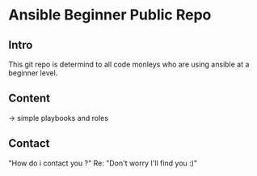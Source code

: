 Ansible Beginner Public Repo
============================

Intro
-----
This git repo is determind to all code monleys who are using ansible at a beginner level. 


Content 
-------
-> simple playbooks and roles


Contact
-------
"How do i contact you ?" Re: "Don't worry I'll find you :)"
